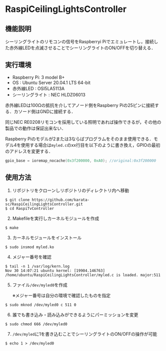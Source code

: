 # RaspiCeilingLightsController

機能説明
---
シーリングライトのリモコンの信号をRaspberryi Piでエミュレートし，接続した赤外線LEDを点滅させることでシーリングライトのON/OFFを切り替える．

実行環境
---
* Raspberry Pi: 3 model B+
* OS : Ubuntu Server 20.04.1 LTS 64-bit
* 赤外線LED : OSI5LA5113A
* シーリングライト : NEC HLDZ06013

赤外線LEDは100Ωの抵抗を介してアノード側をRaspberry Piの25ピンに接続する．カソード側はGNDに接続する．

同じNEC RE0208リモコンを採用している照明であれば操作できるが，その他の製品での動作は保証出来ない．

Raspberry Piのモデルが2または3ならばプログラムをそのまま使用できる．モデル4を使用する場合は`myled.c`のxx行目を以下のように書き換え，GPIOの最初のアドレスを変更する．

```c:myled.c
gpio_base = ioremap_nocache(0x3f200000, 0xA0); //original:0x3f200000
```

使用方法
---
1. リポジトリをクローンしリポジトリのディレクトリ内へ移動
```
$ git clone https://github.com/karata-sc/RaspiCeilingLightsController.git
$ cd RaspiTvController
```

2. Makefileを実行しカーネルモジュールを作成


```
$ make
```
3. カーネルモジュールをインストール

```
$ sudo insmod myled.ko
```

4. メジャー番号を確認

```
$ tail -n 1 /var/log/kern.log
Nov 30 14:07:21 ubuntu kernel: [19904.146763] /home/ubuntu/RaspiCeilingLightsController/myled.c is loaded. major:511
```

5. ファイル`/dev/myled0`を作成

    ※メジャー番号は自分の環境で確認したものを指定
```
$ sudo mknod /dev/myled0 c 511 0
```

6. 誰でも書き込み・読み込みができるようにパーミッションを変更

```
$ sudo chmod 666 /dev/myled0
```

7. `/dev/myled`に1を書き込むことでシーリングライトのON/OFFの操作が可能


```
$ echo 1 > /dev/myled0
```
